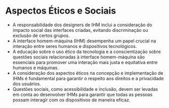 # Aspectos Éticos e Sociais
- A responsabilidade dos designers de IHM inclui a consideração do impacto social das interfaces criadas, evitando discriminação ou exclusão de certos grupos.
- A interface homem-máquina (IHM) desempenha um papel crucial na interação entre seres humanos e dispositivos tecnológicos.
- A educação sobre o uso ético da tecnologia e a conscientização sobre questões sociais relacionadas à interface homem-máquina são essenciais para promover uma interação mais justa e equitativa entre humanos e máquinas.
- A consideração dos aspectos éticos na concepção e implementação de IHMs é fundamental para garantir o respeito aos direitos e a privacidade dos usuários.
- Questões sociais, como acessibilidade e inclusão, devem ser levadas em conta ao desenvolver IHMs para garantir que todas as pessoas possam interagir com os dispositivos de maneira eficaz.
